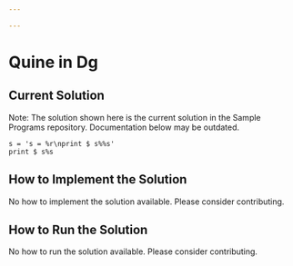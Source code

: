 ```yaml
---

---
```


# Quine in Dg

## Current Solution

Note: The solution shown here is the current solution in the Sample Programs repository. Documentation below may be outdated.

```Dg
s = 's = %r\nprint $ s%%s'
print $ s%s

```

## How to Implement the Solution

No how to implement the solution available. Please consider contributing.

## How to Run the Solution

No how to run the solution available. Please consider contributing.